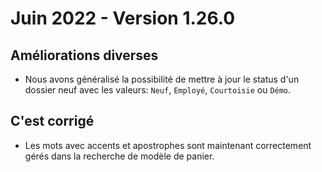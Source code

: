 # Juin 2022 - Version 1.26.0

## Améliorations diverses

- Nous avons généralisé la possibilité de mettre à jour le status d'un dossier neuf avec les valeurs: `Neuf`, `Employé`, `Courtoisie` ou `Démo`.

## C'est corrigé

- Les mots avec accents et apostrophes sont maintenant correctement gérés dans la recherche de modèle de panier.
